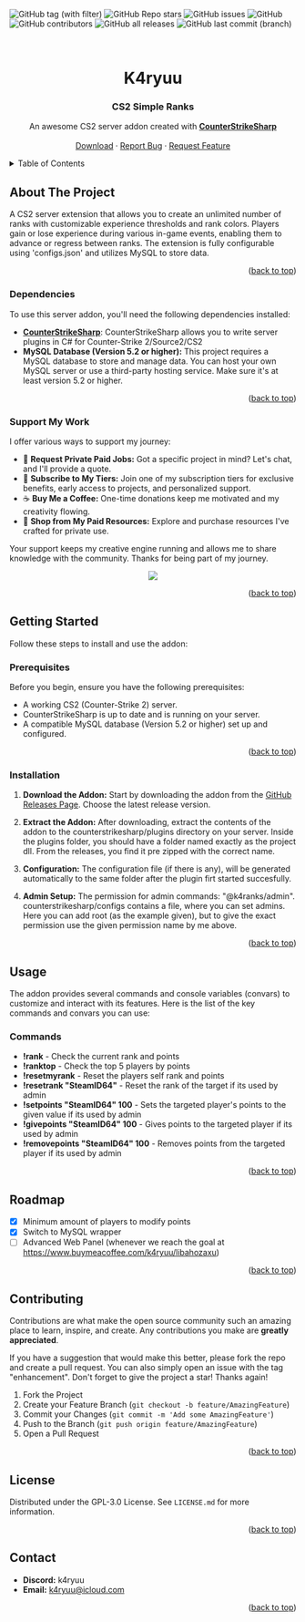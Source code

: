 <a name="readme-top"></a>

![GitHub tag (with filter)](https://img.shields.io/github/v/tag/K4ryuu/CS2_SimpleRanks?style=for-the-badge&label=Version)
![GitHub Repo stars](https://img.shields.io/github/stars/K4ryuu/CS2_SimpleRanks?style=for-the-badge)
![GitHub issues](https://img.shields.io/github/issues/K4ryuu/CS2_SimpleRanks?style=for-the-badge)
![GitHub](https://img.shields.io/github/license/K4ryuu/CS2_SimpleRanks?style=for-the-badge)
![GitHub contributors](https://img.shields.io/github/contributors/K4ryuu/CS2_SimpleRanks?style=for-the-badge)
![GitHub all releases](https://img.shields.io/github/downloads/K4ryuu/CS2_SimpleRanks/total?style=for-the-badge)
![GitHub last commit (branch)](https://img.shields.io/github/last-commit/K4ryuu/CS2_SimpleRanks/dev?style=for-the-badge)

<!-- PROJECT LOGO -->
<br />
<div align="center">
  <h1 align="center">K4ryuu</h1>
  <h3 align="center">CS2 Simple Ranks</h3>

  <p align="center">
    An awesome CS2 server addon created with <a href="https://github.com/roflmuffin/CounterStrikeSharp"><strong>CounterStrikeSharp</strong></a>
    <br />
    <br />
    <a href="https://github.com/K4ryuu/CS2_SimpleRanks/releases">Download</a>
    ·
    <a href="https://github.com/K4ryuu/CS2_SimpleRanks/issues/new?assignees=K4ryuu&labels=bug&projects=&template=bug_report.md&title=%5BBUG%5D">Report Bug</a>
    ·
    <a href="https://github.com/K4ryuu/CS2_SimpleRanks/issues/new?assignees=K4ryuu&labels=enhancement&projects=&template=feature_request.md&title=%5BREQ%5D">Request Feature</a>
  </p>
</div>

<!-- TABLE OF CONTENTS -->
<details>
  <summary>Table of Contents</summary>
  <ol>
    <li>
      <a href="#about-the-project">About The Project</a>
      <ul>
        <li><a href="#dependencies">Dependencies</a></li>
        <li><a href="#support-my-work">Support My Work</a></li>
      </ul>
    </li>
    <li>
      <a href="#getting-started">Getting Started</a>
      <ul>
        <li><a href="#prerequisites">Prerequisites</a></li>
        <li><a href="#installation">Installation</a></li>
      </ul>
    </li>
    <li>
        <a href="#usage">Usage</a>
        <ul>
            <li><a href="#commands">Commands</a></li>
            <li><a href="#console-variables-(convars)">ConVars</a></li>
      </ul>
    </li>
    <li><a href="#roadmap">Roadmap</a></li>
    <li><a href="#contributing">Contributing</a></li>
    <li><a href="#license">License</a></li>
    <li><a href="#contact">Contact</a></li>
  </ol>
</details>

<!-- ABOUT THE PROJECT -->

## About The Project

A CS2 server extension that allows you to create an unlimited number of ranks with customizable experience thresholds and rank colors. Players gain or lose experience during various in-game events, enabling them to advance or regress between ranks. The extension is fully configurable using 'configs.json' and utilizes MySQL to store data.

<p align="right">(<a href="#readme-top">back to top</a>)</p>

### Dependencies

To use this server addon, you'll need the following dependencies installed:

- [**CounterStrikeSharp**](https://github.com/roflmuffin/CounterStrikeSharp/actions/workflows/cmake-single-platform.yml): CounterStrikeSharp allows you to write server plugins in C# for Counter-Strike 2/Source2/CS2
- **MySQL Database (Version 5.2 or higher):** This project requires a MySQL database to store and manage data. You can host your own MySQL server or use a third-party hosting service. Make sure it's at least version 5.2 or higher.

<p align="right">(<a href="#readme-top">back to top</a>)</p>

### Support My Work

I offer various ways to support my journey:

- 💬 **Request Private Paid Jobs:** Got a specific project in mind? Let's chat, and I'll provide a quote.
- 🎁 **Subscribe to My Tiers:** Join one of my subscription tiers for exclusive benefits, early access to projects, and personalized support.
- ☕ **Buy Me a Coffee:** One-time donations keep me motivated and my creativity flowing.
- 💼 **Shop from My Paid Resources:** Explore and purchase resources I've crafted for private use.

Your support keeps my creative engine running and allows me to share knowledge with the community. Thanks for being part of my journey.

<p align="center">
<a href="https://www.buymeacoffee.com/k4ryuu">
<img src="https://img.buymeacoffee.com/button-api/?text=Support My Work&emoji=☕&slug=k4ryuu&button_colour=FF5F5F&font_colour=ffffff&font_family=Inter&outline_colour=000000&coffee_colour=FFDD00" />
</a>
</p>

<p align="right">(<a href="#readme-top">back to top</a>)</p>

<!-- GETTING STARTED -->

## Getting Started

Follow these steps to install and use the addon:

### Prerequisites

Before you begin, ensure you have the following prerequisites:

- A working CS2 (Counter-Strike 2) server.
- CounterStrikeSharp is up to date and is running on your server.
- A compatible MySQL database (Version 5.2 or higher) set up and configured.

<p align="right">(<a href="#readme-top">back to top</a>)</p>

### Installation

1. **Download the Addon:** Start by downloading the addon from the [GitHub Releases Page](https://github.com/K4ryuu/CS2_SimpleRanks/releases). Choose the latest release version.

2. **Extract the Addon:** After downloading, extract the contents of the addon to the counterstrikesharp/plugins directory on your server. Inside the plugins folder, you should have a folder named exactly as the project dll. From the releases, you find it pre zipped with the correct name.

3. **Configuration:** The configuration file (if there is any), will be generated automatically to the same folder after the plugin firt started succesfully.

4. **Admin Setup:** The permission for admin commands: "@k4ranks/admin". counterstrikesharp/configs contains a file, where you can set admins. Here you can add root (as the example given), but to give the exact permission use the given permission name by me above.

<p align="right">(<a href="#readme-top">back to top</a>)</p>

<!-- USAGE EXAMPLES -->

## Usage

The addon provides several commands and console variables (convars) to customize and interact with its features. Here is the list of the key commands and convars you can use:

### Commands

- **!rank** - Check the current rank and points
- **!ranktop** - Check the top 5 players by points
- **!resetmyrank** - Reset the players self rank and points
- **!resetrank "SteamID64"** - Reset the rank of the target if its used by admin
- **!setpoints "SteamID64" 100** - Sets the targeted player's points to the given value if its used by admin
- **!givepoints "SteamID64" 100** - Gives points to the targeted player if its used by admin
- **!removepoints "SteamID64" 100** - Removes points from the targeted player if its used by admin

<p align="right">(<a href="#readme-top">back to top</a>)</p>

<!-- ROADMAP -->

## Roadmap

- [x] Minimum amount of players to modify points
- [x] Switch to MySQL wrapper
- [ ] Advanced Web Panel (whenever we reach the goal at https://www.buymeacoffee.com/k4ryuu/libahozaxu)

<p align="right">(<a href="#readme-top">back to top</a>)</p>

<!-- CONTRIBUTING -->

## Contributing

Contributions are what make the open source community such an amazing place to learn, inspire, and create. Any contributions you make are **greatly appreciated**.

If you have a suggestion that would make this better, please fork the repo and create a pull request. You can also simply open an issue with the tag "enhancement".
Don't forget to give the project a star! Thanks again!

1. Fork the Project
2. Create your Feature Branch (`git checkout -b feature/AmazingFeature`)
3. Commit your Changes (`git commit -m 'Add some AmazingFeature'`)
4. Push to the Branch (`git push origin feature/AmazingFeature`)
5. Open a Pull Request

<p align="right">(<a href="#readme-top">back to top</a>)</p>

<!-- LICENSE -->

## License

Distributed under the GPL-3.0 License. See `LICENSE.md` for more information.

<p align="right">(<a href="#readme-top">back to top</a>)</p>

<!-- CONTACT -->

## Contact

- **Discord:** k4ryuu
- **Email:** k4ryuu@icloud.com

<p align="right">(<a href="#readme-top">back to top</a>)</p>
